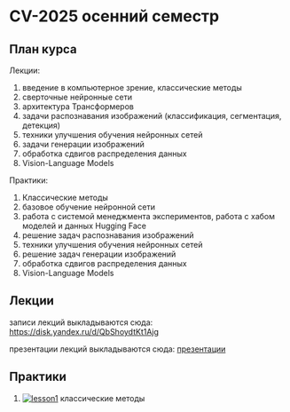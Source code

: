 # CV-2025 осенний семестр
## План курса
Лекции:
1. введение в компьютерное зрение, классические методы
2. сверточные нейронные сети
3. архитектура Трансформеров
4. задачи распознавания изображений (классификация, сегментация, детекция)
5. техники улучшения обучения нейронных сетей
6. задачи генерации изображений
7. обработка сдвигов распределения данных
8. Vision-Language Models

Практики:
1. Классические методы
2. базовое обучение нейронной сети
3. работа с системой менеджмента экспериментов, 
    работа с хабом моделей и данных Hugging Face
4. решение задач распознавания изображений
5. техники улучшения обучения нейронных сетей
6. решение задач генерации изображений
7. обработка сдвигов распределения данных
8. Vision-Language Models

## Лекции
записи лекций выкладываются сюда: https://disk.yandex.ru/d/QbShoydtKt1Ajg

презентации лекций выкладываются сюда: [презентации](/презентации)

## Практики
1. [![lesson1](https://colab.research.google.com/assets/colab-badge.svg)](https://colab.research.google.com/drive/1dS0iHbqD7c85yDNL3-x16HTWz6_x9hXp?usp=sharing) 
классические методы
